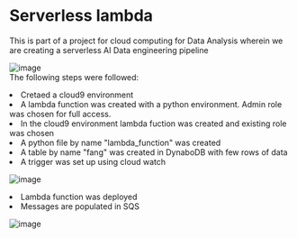 # Serverless lambda

This is part of a project for cloud computing for Data Analysis wherein we are creating a serverless AI Data engineering pipeline

![image](https://user-images.githubusercontent.com/47410643/79695123-e9315c00-8242-11ea-9c6c-1be8d333514f.png)
<br>
The following steps were followed:
<li>Cretaed a cloud9 environment
<li>A lambda function was created with a python environment. Admin role was chosen for full access.
<li>In the cloud9 environment lambda fuction was created and existing role was chosen
<li>A python file by name "lambda_function" was created
<li>A table by name "fang" was created in DynaboDB with few rows of data
<li>A trigger was set up using cloud watch
  
![image](https://user-images.githubusercontent.com/47410643/79695551-7bd2fa80-8245-11ea-850d-c11c0b212f00.png)

<li>Lambda function was deployed
<li>Messages are populated in SQS 

![image](https://user-images.githubusercontent.com/47410643/79695499-31ea1480-8245-11ea-8141-2add70585524.png)
  
  
